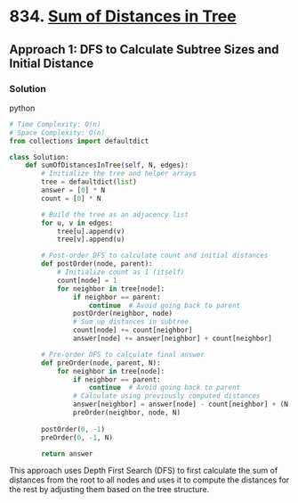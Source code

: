 # 834. [Sum of Distances in Tree](https://leetcode.com/problems/sum-of-distances-in-tree/)

## Approach 1: DFS to Calculate Subtree Sizes and Initial Distance

### Solution
python
```python
# Time Complexity: O(n)
# Space Complexity: O(n)
from collections import defaultdict

class Solution:
    def sumOfDistancesInTree(self, N, edges):
        # Initialize the tree and helper arrays
        tree = defaultdict(list)
        answer = [0] * N
        count = [0] * N

        # Build the tree as an adjacency list
        for u, v in edges:
            tree[u].append(v)
            tree[v].append(u)

        # Post-order DFS to calculate count and initial distances
        def postOrder(node, parent):
            # Initialize count as 1 (itself)
            count[node] = 1
            for neighbor in tree[node]:
                if neighbor == parent:
                    continue  # Avoid going back to parent
                postOrder(neighbor, node)
                # Sum up distances in subtree
                count[node] += count[neighbor]
                answer[node] += answer[neighbor] + count[neighbor]

        # Pre-order DFS to calculate final answer
        def preOrder(node, parent, N):
            for neighbor in tree[node]:
                if neighbor == parent:
                    continue  # Avoid going back to parent
                # Calculate using previously computed distances
                answer[neighbor] = answer[node] - count[neighbor] + (N - count[neighbor])
                preOrder(neighbor, node, N)
        
        postOrder(0, -1)
        preOrder(0, -1, N)

        return answer
```

This approach uses Depth First Search (DFS) to first calculate the sum of distances from the root to all nodes and uses it to compute the distances for the rest by adjusting them based on the tree structure.

